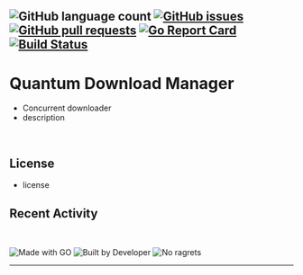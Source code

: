 ![GitHub language count](https://img.shields.io/github/languages/count/ttimt/QuantumDownloadManager?logo=go&style=flat)
[![GitHub issues](https://img.shields.io/github/issues-raw/ttimt/QuantumDownloadManager?style=flat)](https://github.com/ttimt/QuantumDownloadManager/issues?q=is%3Aopen+is%3Aissue)
[![GitHub pull requests](https://img.shields.io/github/issues-pr/ttimt/QuantumDownloadManager?style=flat)](https://github.com/ttimt/QuantumDownloadManager/pulls?q=is%3Aopen+is%3Apr)
[![Go Report Card](https://goreportcard.com/badge/github.com/ttimt/QuantumDownloadManager)](https://goreportcard.com/report/github.com/ttimt/QuantumDownloadManager)
[![Build Status](https://img.shields.io/travis/com/ttimt/QuantumDownloadManager/master?logo=travis&style=flat)](https://travis-ci.com/ttimt/QuantumDownloadManager)
---
# Quantum Download Manager

- Concurrent downloader
- description

<br>

## License

- license

## Recent Activity

<!--START_SECTION:activity-->
<!--END_SECTION:activity-->

<br>


![Made with GO](https://forthebadge.com/images/badges/made-with-go.svg)
![Built by Developer](https://forthebadge.com/images/badges/built-by-developers.svg)
![No ragrets](https://forthebadge.com/images/badges/makes-people-smile.svg)

---
